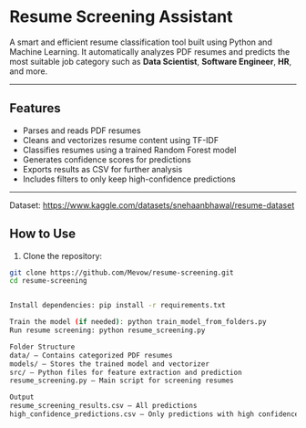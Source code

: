 # Resume Screening Assistant

A smart and efficient resume classification tool built using Python and Machine Learning. It automatically analyzes PDF resumes and predicts the most suitable job category such as **Data Scientist**, **Software Engineer**, **HR**, and more.

---

##  Features

-  Parses and reads PDF resumes
-  Cleans and vectorizes resume content using TF-IDF
-  Classifies resumes using a trained Random Forest model
-  Generates confidence scores for predictions
-  Exports results as CSV for further analysis
-  Includes filters to only keep high-confidence predictions

---

Dataset: https://www.kaggle.com/datasets/snehaanbhawal/resume-dataset

## How to Use
1. Clone the repository:
```bash
git clone https://github.com/Mevow/resume-screening.git
cd resume-screening


Install dependencies: pip install -r requirements.txt

Train the model (if needed): python train_model_from_folders.py
Run resume screening: python resume_screening.py

Folder Structure
data/ – Contains categorized PDF resumes
models/ – Stores the trained model and vectorizer
src/ – Python files for feature extraction and prediction
resume_screening.py – Main script for screening resumes

Output
resume_screening_results.csv – All predictions
high_confidence_predictions.csv – Only predictions with high confidence
